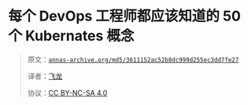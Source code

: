 # 每个 DevOps 工程师都应该知道的 50 个 Kubernates 概念

> 原文：[`annas-archive.org/md5/3611152ac52b8dc999d255ec3dd7fe27`](https://annas-archive.org/md5/3611152ac52b8dc999d255ec3dd7fe27)
> 
> 译者：[飞龙](https://github.com/wizardforcel)
> 
> 协议：[CC BY-NC-SA 4.0](http://creativecommons.org/licenses/by-nc-sa/4.0/)
